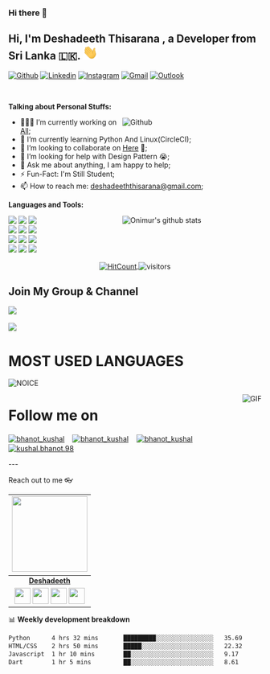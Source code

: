 ### Hi there 👋

<!--
**deshadeeth-thisarana/deshadeeth-thisarana** is a ✨ _special_ ✨ repository because its `README.md` (this file) appears on your GitHub profile.

Here are some ideas to get you started:

- 🔭 I’m currently working on ...
- 🌱 I’m currently learning ...
- 👯 I’m looking to collaborate on ...
- 🤔 I’m looking for help with ...
- 💬 Ask me about ...
- 📫 How to reach me: ...
- 😄 Pronouns: ...
- ⚡ Fun fact: ...
-->

<!-- Your title -->
## Hi, I'm Deshadeeth Thisarana , a Developer from Sri Lanka 🇱🇰. <img src="https://raw.githubusercontent.com/ABSphreak/ABSphreak/master/gifs/Hi.gif" width="30px">

<!-- Your badges
You can use the website to generate badges: https://shields.io/
-->

[![Github](https://img.shields.io/badge/-Github-000?style=flat&logo=Github&logoColor=white)](https://github.com/deshadeeth-thisarana)
[![Linkedin](https://img.shields.io/badge/-LinkedIn-blue?style=flat&logo=Linkedin&logoColor=white)](https://www.linkedin.com/in/prabhasha-p-265a991b9/)
[![Instagram](https://img.shields.io/badge/-Instagram-c13584?style=flat&labelColor=c13584&logo=instagram&logoColor=white)](https://www.instagram.com/Prabhasha999/)
[![Gmail](https://img.shields.io/badge/-Gmail-c14438?style=flat&logo=Gmail&logoColor=white)](Deshadeeth:deshadeeththisarana@gmail.com)
[![Outlook](https://img.shields.io/badge/-Outlook-0078D4?style=flat&logo=Microsoft-Outlook&logoColor=white)](mailto:deshadeeththisarana@gmail.com)

&nbsp;

<!-- Talking about you -->
**Talking about Personal Stuffs:**

<!-- Any image aligned to the right. Beware the width -->
<img width="55%" align="right" alt="Github" src="https://raw.githubusercontent.com/onimur/.github/master/.resources/git-header.svg" />

- 👨🏽‍💻 I’m currently working on [All](https://github.com/deshadeeth-thisarna/);
- 🌱 I’m currently learning Python And Linux(CircleCI); 
- 👯 I’m looking to collaborate on [Here](https://t.me/Gangoffriends) 🤝;
- 🤔 I’m looking for help with Design Pattern 😭;
- 💬 Ask me about anything, I am happy to help;
- ⚡️ Fun-Fact: I'm Still Student;
- 📫 How to reach me: deshadeeththisarana@gmail.com;

**Languages and Tools:** 

<!-- Your github readme stats
You can use this api: https://github.com/anuraghazra/github-readme-stats
-->
<p>
  <a href="https://github.com/deshadeeth-thisarana/handle-path-oz">
    <img width="55%" align="right" alt="Onimur's github stats" src="https://github-readme-stats.vercel.app/api?username=deshadeeth-thisarana&show_icons=true&hide_border=true" />
  </a>
  
  <!-- Your languages and tools. Be careful with the alignment. 
  You can use this sites to get logos: https://www.vectorlogo.zone or https://simpleicons.org/
  -->
  <code><img width="10%" src="https://www.vectorlogo.zone/logos/java/java-ar21.svg"></code>
  <code><img width="10%" src="https://www.vectorlogo.zone/logos/kotlinlang/kotlinlang-ar21.svg"></code>
  <code><img width="10%" src="https://www.vectorlogo.zone/logos/android/android-ar21.svg"></code>
  <br />
  <code><img width="10%" src="https://www.vectorlogo.zone/logos/gradle/gradle-ar21.svg"></code>
  <code><img width="10%" src="https://www.vectorlogo.zone/logos/circleci/circleci-ar21.svg"></code>
  <code><img width="10%" src="https://www.vectorlogo.zone/logos/json/json-ar21.svg"></code>
  <br />
  <code><img width="10%" src="https://www.vectorlogo.zone/logos/mysql/mysql-ar21.svg"></code>
  <code><img width="10%" src="https://www.vectorlogo.zone/logos/sqlite/sqlite-ar21.svg"></code>
  <code><img width="10%" src="https://www.vectorlogo.zone/logos/firebase/firebase-ar21.svg"></code>
  <br />
  <code><img width="10%" src="https://www.vectorlogo.zone/logos/git-scm/git-scm-ar21.svg"></code>
  <code><img width="10%" src="https://www.vectorlogo.zone/logos/yaml/yaml-ar21.svg"></code>
  <code><img width="10%" src="https://www.vectorlogo.zone/logos/gnu_bash/gnu_bash-ar21.svg"></code>
</p>

<!-- Your hits or visitors
site: http://hits.dwyl.com or https://visitor-badge.glitch.me
Both apis are in trouble due to the number of requests, if you know any other to register visitors, great
-->
<p align="center">
  <a href="http://hits.dwyl.com/onimur/onimur" target="_blank">
    <img align="center" alt="HitCount" src="http://hits.dwyl.com/kaveesha-admin/kaveesha-admin.svg" />
  </a>
    <img align="center" alt="visitors" src="https://visitor-badge.glitch.me/badge?page_id=kaviya-admin" />
</p>

## Join My Group & Channel

<a href="https://t.me/gangoffriendschannel"><img src="https://img.shields.io/badge/Join-Telegram%20Channel-red.svg?logo=Telegram"></a>

<a href="https://t.me/gangoffriends"><img src="https://img.shields.io/badge/Join-Telegram%20Group-blue.svg?logo=telegram"></a>

# MOST USED LANGUAGES

![NOICE](https://github-readme-stats.vercel.app/api/top-langs/?username=deshadeeth-thisarana)

<img align="right" alt="GIF" src="https://i.pinimg.com/originals/e4/26/70/e426702edf874b181aced1e2fa5c6cde.gif" />


# Follow me on

<p align="left">
<a href="https://t.me/DeshadeethThisarana" target="blank"><img align="center" src="https://upload-icon.s3.us-east-2.amazonaws.com/uploads/icons/png/1766858341556105723-512.png" alt="bhanot_kushal" height="40" width="40" /></a> &nbsp;&nbsp;
<a href="https://www.instagram.com/deshadeeththisarana" target="blank"><img align="center" src="https://github.com/th3unkn0n/extra/blob/master/.img/ig.png" alt="bhanot_kushal" height="40" width="40" /></a> &nbsp;&nbsp;
<a href="https://twitter.com/Dthisarana" target="blank"><img align="center" src="https://cdn.jsdelivr.net/npm/simple-icons@3.0.1/icons/twitter.svg" alt="bhanot_kushal" height="40" width="40" /></a> &nbsp;&nbsp;
<a href="https://www.facebook.com/JohnWatson" target="blank"><img align="center" src="https://cdn.jsdelivr.net/npm/simple-icons@3.0.1/icons/facebook.svg" alt="kushal.bhanot.98" height="40" width="40" /></a> &nbsp;&nbsp;
</p>
---


Reach out to me 👓

|  <a href="https://t.me/DeshadeethThisarana/"><img src="https://icon-library.net//images/icon-programmer/icon-programmer-14.jpg" width="150px" height="150px" /></a> |
|:---------------------------------------------------------------------------------------------------------------------------------------: |
|       **[Deshadeeth](https://t.me/DeshadeethThisarana/)**                                                                                |
|<a href="https://twitter.com/DThisarana"><img src="https://i.ibb.co/kmgQVyW/twitter.png" width="32px" height="32px"></a> <a href="https://github.com/deshadeeth-thisarana"><img src="https://cdn.iconscout.com/icon/free/png-256/github-108-438008.png" width="32px" height="32px"></a> <a href="https://www.facebook.com/JohnWatson"><img src="https://i.ibb.co/zmYNW4p/facebook.png" width="32px" height="32px"></a> <a href="https://www.linkedin.com/in/prabhasha-p-265a991b9//"><img src="https://i.ibb.co/Kx2GSrT/linkedin.png" width="32px" height="32px"></a> |

📊 **Weekly development breakdown**
<!--START_SECTION:waka-->
```text
Python      4 hrs 32 mins       █████████░░░░░░░░░░░░░░░░   35.69 
HTML/CSS    2 hrs 50 mins       █████░░░░░░░░░░░░░░░░░░░░   22.32 
Javascript  1 hr 10 mins        ██░░░░░░░░░░░░░░░░░░░░░░░   9.17 
Dart        1 hr 5 mins         ██░░░░░░░░░░░░░░░░░░░░░░░   8.61 

